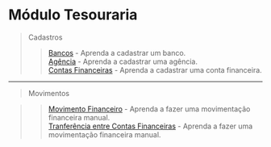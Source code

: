 # Módulo Tesouraria

> Cadastros
>>[Bancos](/modulos/tesouraria/cadastro/bancos.md) - Aprenda a cadastrar um banco.  
>>[Agência](/modulos/tesouraria/cadastro/agencia.md) - Aprenda a cadastrar uma agência. 		
>>[Contas Financeiras](/modulos/tesouraria/cadastro/contas.md) - Aprenda a cadastrar uma conta financeira.    
---

> Movimentos    
  
  
>>[Movimento Financeiro](/modulos/tesouraria/movimentos/movimento-financeiro.md) - Aprenda a fazer uma movimentação financeira manual.   
>>[Tranferência entre Contas Financeiras](/modulos/tesouraria/movimentos/transferencia-entre-contas-financeiras.md) - Aprenda a fazer uma movimentação financeira manual. 